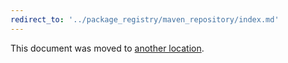 ```yaml
---
redirect_to: '../package_registry/maven_repository/index.md'
---
```


This document was moved to [another location](../package_registry/maven_repository/index.md).
